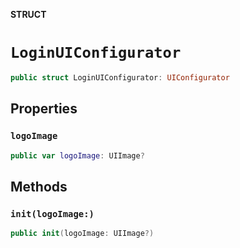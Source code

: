 **STRUCT**

# `LoginUIConfigurator`

```swift
public struct LoginUIConfigurator: UIConfigurator
```

## Properties
### `logoImage`

```swift
public var logoImage: UIImage?
```

## Methods
### `init(logoImage:)`

```swift
public init(logoImage: UIImage?)
```
